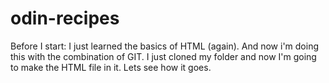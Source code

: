 # odin-recipes
Before I start: I just learned the basics of HTML (again). And now i'm doing this with the combination of GIT. I just cloned my folder and now I'm going to make the HTML file in it. Lets see how it goes.